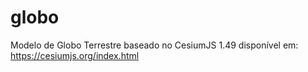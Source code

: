 # globo
Modelo de Globo Terrestre baseado no CesiumJS 1.49 disponível em: https://cesiumjs.org/index.html
